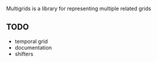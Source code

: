 
Multigrids is a library for representing multiple related grids

TODO
----
* temporal grid
* documentation
* shifters
